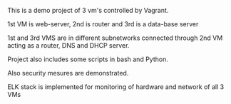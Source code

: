 This is a demo project of 3 vm's controlled by Vagrant. 

1st VM is web-server, 2nd is router and 3rd is a data-base server

1st and 3rd VMS are in different subnetworks connected through 2nd VM acting as a router, DNS and DHCP server.

Project also includes some scripts in bash and Python.

Also security mesures are demonstrated.

ELK stack is implemented for monitoring of hardware and network of all 3 VMs

